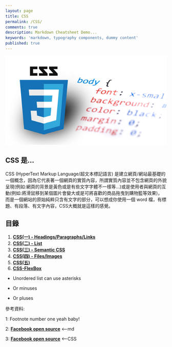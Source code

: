 ```yaml
---
layout: page
title: CSS
permalink: /CSS/
comments: true
description: Markdown Cheatsheet Demo...
keywords: 'markdown, typography components, dummy content'
published: true
---
```


![CSS](CSS_images/CSS_intro.png)

## CSS 是...

CSS (HyperText Markup Language/超文本標記語言) 是建立網頁/網站最基礎的一個概念，因為它代表著一個網頁的實質內容，所謂實質內容並不包含網頁的外貌呈現(例如:網頁的背景是黃色或是有些文字字體不一樣等...)或是使用者與網頁的互動(例如:將滑鼠移到某個圖片會變大或是可將喜歡的商品拖曳到購物籃等效果)，而是一個網站的原始純粹只含有文字的部分，可以想成你使用一個 word 檔，有標題、有段落、有文字內容，CSS大概就是這樣的感覺。

<div class="divider"></div>

## 目錄

1. [**CSS(一) - Headings/Paragraphs/Links**](/CSS/Headings_Paragraphs_Links)
2. [**CSS(二) - List**](/CSS/List)
3. [**CSS(三) - Semantic CSS**](/CSS/Semantic_CSS_1)
4. [**CSS(四) - Files/Images**](/CSS/Files_Images)
5. [**CSS(五)**](/CSS/TAG_5)
6. [**CSS-FlexBox**](/CSS/flexbox)

* Unordered list can use asterisks
- Or minuses
+ Or pluses

<div class="divider"></div>

參考資料:

1: Footnote number one yeah baby!

2: [**Facebook open source**](https://facebook.github.io/react/) <--md

3: **<a href="https://facebook.github.io/react/" target="_blank">Facebook open source</a>** <--CSS
